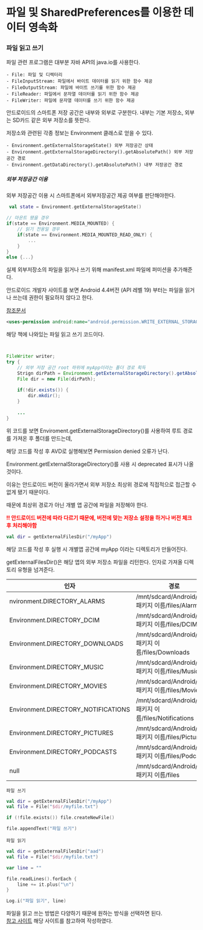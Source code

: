 # 파일 및 SharedPreferences를 이용한 데이터 영속화

### 파일 읽고 쓰기

<p>파일 관련 프로그램은 대부분 자바 API의 java.io를 사용한다.</p>

```
- File: 파일 및 디렉터리
- FileInputStream: 파일에서 바이트 데이터를 읽기 위한 함수 제공
- FileOutputStream: 파일에 바이트 쓰기를 위한 함수 제공
- FileReader: 파일에서 문자열 데이터를 읽기 위한 함수 제공
- FileWriter: 파일에 문자열 데이터를 쓰기 위한 함수 제공
```

<p>안드로이드의 스마트폰 저장 공간은 내부와 외부로 구분한다. 내부는 기본 저장소, 외부는 SD카드 같은 외부 저장소를 뜻한다.</p>
<p>저장소와 관련된 각종 정보는 Environment 클래스로 얻을 수 있다.</p>

```
- Environment.getExternalStorageState() 외부 저장공간 상태
- Environment.getExternalStorageDirectory().getAbsolutePath() 외부 저장공간 경로
- Environment.getDataDirectory().getAbsolutePath() 내부 저장공간 경로
```

##### 외부 저장공간 이용
<p>외부 저장공간 이용 시 스마트폰에서 외부저장공간 제공 여부를 판단해야한다.</p>

``` kotlin
 val state = Environment.getExternalStorageState()

// 마운트 됐을 경우
if(state == Environment.MEDIA_MOUNTED) {
    // 읽기 전용일 경우
    if(state == Environment.MEDIA_MOUNTED_READ_ONLY) {
        ...
    }
}
else {...}

```

<p>실제 외부저장소의 파일을 읽거나 쓰기 위해 manifest.xml 파일에 퍼미션을 추가해준다.</p>
<p>안드로이드 개발자 사이트를 보면 Android 4.4버전 (API 레벨 19) 부터는 파일을 읽거나 쓰는데 권한이 필요하지 않다고 한다.</p>
<p><a href="https://developer.android.com/training/data-storage/files/external?hl=ko" target="_blank">참조문서</a></p>

```xml
<uses-permission android:name="android.permission.WRITE_EXTERNAL_STORAGE" android:maxSdkVersion="18"/>
```

<p>해당 책에 나와있는 파일 읽고 쓰기 코드이다.</p>

```java


FileWriter writer;
try {
    // 외부 저장 공간 root 하위에 myApp이라는 폴더 경로 획득
    Strign dirPath = Environment.getExternalStorageDirectory().getAbsolutePath() + "/myApp";
    File dir = new File(dirPath);
    
    if(!dir.exists()) {
        dir.mkdir();
    }
    
    ...
}
```

<p>위 코드를 보면 Enviroment.getExternalStorageDirectory()를 사용하여 루트 경로를 가져온 후 폴더를 만드는데,</p>
<p>해당 코드를 작성 후 AVD로 실행해보면 Permission denied 오류가 난다.</p>
<p>Environment.getExternalStorageDirectory()를 사용 시 deprecated 표시가 나올 것이다.</p>
<p>이유는 안드로이드 버전이 올라가면서 외부 저장소 최상위 경로에 직접적으로 접근할 수 없게 됐기 때문이다.</p>
<p>때문에 최상위 경로가 아닌 개별 앱 공간에 파일을 저장해야 한다.</p>
<p><strong style="color:red">!! 안드로이드 버전에 따라 다르기 때문에, 버전에 맞는 저장소 설정을 하거나 버전 체크후 처리해야함</strong></p>

```kotlin
val dir = getExternalFilesDir("/myApp")
```

<p>해당 코드를 작성 후 실행 시 개별앱 공간에 myApp 이라는 디렉토리가 만들어진다.</p>
<p>getExternalFilesDir()은 해당 앱의 외부 저장소 파일을 리턴한다. 인자로 가져올 디렉토리 유형을 넘겨준다.</p>

|인자|경로|
|--------------------------------------|-----------------------------------------------------|
| nvironment.DIRECTORY_ALARMS          |/mnt/sdcard/Android/data/패키지 이름/files/Alarms       |
| Environment.DIRECTORY_DCIM           |/mnt/sdcard/Android/data/패키지 이름/files/DCIM         |
| Environment.DIRECTORY_DOWNLOADS      |/mnt/sdcard/Android/data/패키지 이름/files/Downloads    |
| Environment.DIRECTORY_MUSIC          |/mnt/sdcard/Android/data/패키지 이름/files/Music        |
| Environment.DIRECTORY_MOVIES         |/mnt/sdcard/Android/data/패키지 이름/files/Movies       |
| Environment.DIRECTORY_NOTIFICATIONS  |/mnt/sdcard/Android/data/패키지 이름/files/Notifications|
| Environment.DIRECTORY_PICTURES       |/mnt/sdcard/Android/data/패키지 이름/files/Pictures     |
| Environment.DIRECTORY_PODCASTS       |/mnt/sdcard/Android/data/패키지 이름/files/Podcasts     |
| null                                 |/mnt/sdcard/Android/data/패키지 이름/files              |

`파일 쓰기`
```kotlin
val dir = getExternalFilesDir("/myApp")
val file = File("$dir/myfile.txt")

if (!file.exists()) file.createNewFile()

file.appendText("파일 쓰기")

```

`파일 읽기`
```kotlin
val dir = getExternalFilesDir("aad")
val file = File("$dir/myfile.txt")

var line = ""

file.readLines().forEach {
    line += it.plus("\n")
}

Log.i("파일 읽기", line)
```

<p>파일을 읽고 쓰는 방법은 다양하기 때문에 원하는 방식을 선택하면 된다.<br/>
<a href="https://kotlinlang.org/docs/tutorials/kotlin-for-py/file-io.html" target="_blank">참고 사이트</a>
해당 사이트를 참고하여 작성하였다.
</p>